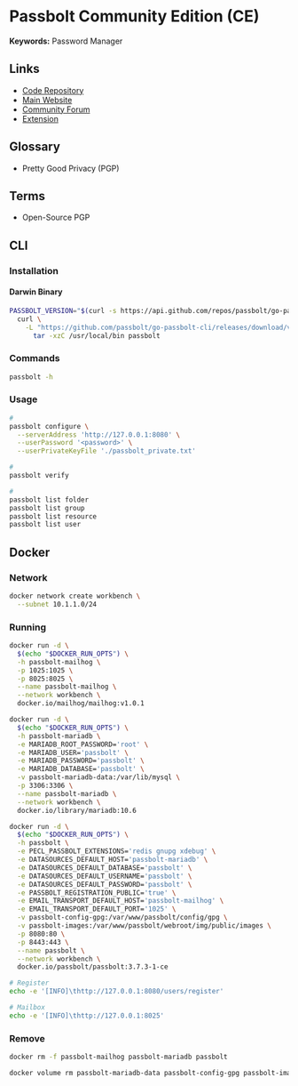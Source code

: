 # Passbolt Community Edition (CE)

<!--
https://github.com/thegrumpylion/passbolt-secrets
-->

**Keywords:** Password Manager

## Links

- [Code Repository](https://github.com/passbolt/passbolt_api)
- [Main Website](https://passbolt.com)
- [Community Forum](https://community.passbolt.com/)
- [Extension](https://chrome.google.com/webstore/detail/passbolt-open-source-pass/didegimhafipceonhjepacocaffmoppf)

## Glossary

- Pretty Good Privacy (PGP)

## Terms

- Open-Source PGP

## CLI

### Installation

#### Darwin Binary

```sh
PASSBOLT_VERSION="$(curl -s https://api.github.com/repos/passbolt/go-passbolt-cli/releases/latest | grep tag_name | cut -d '"' -f 4 | cut -d '/' -f 2 | tr -d 'v')"; \
  curl \
    -L "https://github.com/passbolt/go-passbolt-cli/releases/download/v${PASSBOLT_VERSION}/go-passbolt-cli_${PASSBOLT_VERSION}_Darwin_x86_64.tar.gz" | \
      tar -xzC /usr/local/bin passbolt
```

### Commands

```sh
passbolt -h
```

### Usage

```sh
#
passbolt configure \
  --serverAddress 'http://127.0.0.1:8080' \
  --userPassword '<password>' \
  --userPrivateKeyFile './passbolt_private.txt'

#
passbolt verify

#
passbolt list folder
passbolt list group
passbolt list resource
passbolt list user
```

## Docker

### Network

```sh
docker network create workbench \
  --subnet 10.1.1.0/24
```

### Running

```sh
docker run -d \
  $(echo "$DOCKER_RUN_OPTS") \
  -h passbolt-mailhog \
  -p 1025:1025 \
  -p 8025:8025 \
  --name passbolt-mailhog \
  --network workbench \
  docker.io/mailhog/mailhog:v1.0.1

docker run -d \
  $(echo "$DOCKER_RUN_OPTS") \
  -h passbolt-mariadb \
  -e MARIADB_ROOT_PASSWORD='root' \
  -e MARIADB_USER='passbolt' \
  -e MARIADB_PASSWORD='passbolt' \
  -e MARIADB_DATABASE='passbolt' \
  -v passbolt-mariadb-data:/var/lib/mysql \
  -p 3306:3306 \
  --name passbolt-mariadb \
  --network workbench \
  docker.io/library/mariadb:10.6

docker run -d \
  $(echo "$DOCKER_RUN_OPTS") \
  -h passbolt \
  -e PECL_PASSBOLT_EXTENSIONS='redis gnupg xdebug' \
  -e DATASOURCES_DEFAULT_HOST='passbolt-mariadb' \
  -e DATASOURCES_DEFAULT_DATABASE='passbolt' \
  -e DATASOURCES_DEFAULT_USERNAME='passbolt' \
  -e DATASOURCES_DEFAULT_PASSWORD='passbolt' \
  -e PASSBOLT_REGISTRATION_PUBLIC='true' \
  -e EMAIL_TRANSPORT_DEFAULT_HOST='passbolt-mailhog' \
  -e EMAIL_TRANSPORT_DEFAULT_PORT='1025' \
  -v passbolt-config-gpg:/var/www/passbolt/config/gpg \
  -v passbolt-images:/var/www/passbolt/webroot/img/public/images \
  -p 8080:80 \
  -p 8443:443 \
  --name passbolt \
  --network workbench \
  docker.io/passbolt/passbolt:3.7.3-1-ce
```

```sh
# Register
echo -e '[INFO]\thttp://127.0.0.1:8080/users/register'

# Mailbox
echo -e '[INFO]\thttp://127.0.0.1:8025'
```

### Remove

```sh
docker rm -f passbolt-mailhog passbolt-mariadb passbolt

docker volume rm passbolt-mariadb-data passbolt-config-gpg passbolt-images
```
